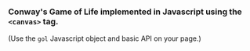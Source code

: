 ###  Conway's Game of Life implemented in Javascript using the ```<canvas>``` tag.

(Use the ```gol``` Javascript object and basic API on your page.)
